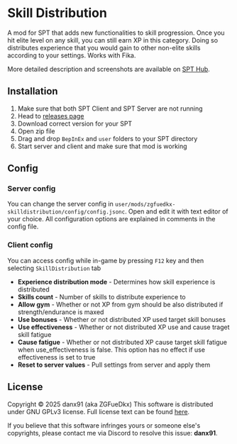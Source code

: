 # Skill Distribution
A mod for SPT that adds new functionalities to skill progression. Once you hit elite level on any skill, you can still earn XP in this category. Doing so distributes experience that you would gain to other non-elite skills according to your settings. Works with Fika.

More detailed description and screenshots are available on [SPT Hub](https://hub.sp-tarkov.com/files/file/2843-skill-distribution/).

## Installation
1. Make sure that both SPT Client and SPT Server are not running
2. Head to [releases page](https://github.com/danx91/SkillDistribution/releases)
3. Download correct version for your SPT
4. Open zip file
5. Drag and drop `BepInEx` and `user` folders to your SPT directory
6. Start server and client and make sure that mod is working

## Config

### Server config
You can change the server config in `user/mods/zgfuedkx-skilldistribution/config/config.jsonc`. Open and edit it with text editor of your choice. All configuration options are explained in comments in the config file.

### Client config
You can access config while in-game by pressing `F12` key and then selecting `SkillDistribution` tab

* **Experience distribution mode** - Determines how skill experience is distributed
* **Skills count** - Number of skills to distribute experience to
* **Allow gym** - Whether or not XP from gym should be also distributed if strength/endurance is maxed
* **Use bonuses** - Whether or not distributed XP used target skill bonuses
* **Use effectiveness** - Whether or not distributed XP use and cause traget skill fatigue
* **Cause fatigue** - Whether or not distributed XP cause target skill fatigue when use_effectiveness is false. This option has no effect if use effectiveness is set to true
* **Reset to server values** - Pull settings from server and apply them


## License
Copyright © 2025 danx91 (aka ZGFueDkx)
This software is distributed under GNU GPLv3 license. Full license text can be found [here](LICENSE).

If you believe that this software infringes yours or someone else's copyrights, please contact me via Discord to resolve this issue: **danx91**.